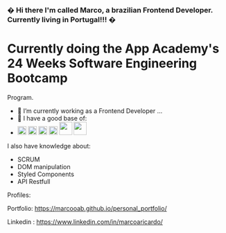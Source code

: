 ### � Hi there I'm called Marco, a brazilian Frontend Developer. Currently living in Portugal!!! �

# Currently doing the App Academy's 24 Weeks Software Engineering Bootcamp
Program.


- 🔭 I’m currently working as a Frontend Developer ...
- 🌱 I have a good base of: 
- <img src="https://cdn.jsdelivr.net/gh/devicons/devicon/icons/html5/html5-original.svg" height="20px" width="20px"/> <img src="https://cdn.jsdelivr.net/gh/devicons/devicon/icons/css3/css3-original.svg" height="20px" width="20px" /> <img src="https://cdn.jsdelivr.net/gh/devicons/devicon/icons/javascript/javascript-original.svg" height="20px" width="20px" /> <img src="https://cdn.jsdelivr.net/gh/devicons/devicon/icons/react/react-original.svg" height="20px" width="20px" /> <img src="https://cdn.jsdelivr.net/gh/devicons/devicon/icons/nodejs/nodejs-original-wordmark.svg" height="30px" width="30px"/> <img src="https://cdn.jsdelivr.net/gh/devicons/devicon/icons/mysql/mysql-original-wordmark.svg" height="30px" width="30px" /> <link rel="stylesheet" href="https://cdn.jsdelivr.net/gh/devicons/devicon@v2.15.1/devicon.min.css" height="20px" width="20px"> <link rel="stylesheet" href="https://cdn.jsdelivr.net/gh/devicons/devicon@v2.15.1/devicon.min.css" height="20px" width="20px"> <link rel="stylesheet" href="https://cdn.jsdelivr.net/gh/devicons/devicon@v2.15.1/devicon.min.css" >

I also have knowledge about:

- SCRUM 
- DOM manipulation
- Styled Components 
- API Restfull


Profiles: 

Portfolio: https://marcooab.github.io/personal_portfolio/

Linkedin : https://www.linkedin.com/in/marcoaricardo/
